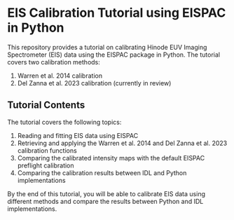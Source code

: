 # EIS Calibration Tutorial using EISPAC in Python

This repository provides a tutorial on calibrating Hinode EUV Imaging Spectrometer (EIS) data using the EISPAC package in Python. The tutorial covers two calibration methods:

1. Warren et al. 2014 calibration
2. Del Zanna et al. 2023 calibration (currently in review)

## Tutorial Contents

The tutorial covers the following topics:

1. Reading and fitting EIS data using EISPAC
2. Retrieving and applying the Warren et al. 2014 and Del Zanna et al. 2023 calibration functions
3. Comparing the calibrated intensity maps with the default EISPAC preflight calibration
4. Comparing the calibration results between IDL and Python implementations

By the end of this tutorial, you will be able to calibrate EIS data using different methods and compare the results between Python and IDL implementations.
